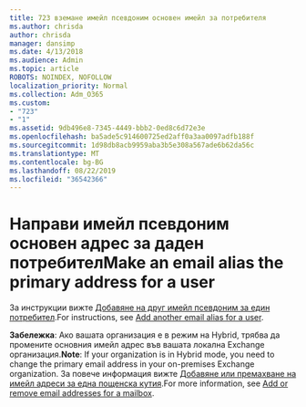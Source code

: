 ```yaml
---
title: 723 вземане имейл псевдоним основен имейл за потребителя
ms.author: chrisda
author: chrisda
manager: dansimp
ms.date: 4/13/2018
ms.audience: Admin
ms.topic: article
ROBOTS: NOINDEX, NOFOLLOW
localization_priority: Normal
ms.collection: Adm_O365
ms.custom:
- "723"
- "1"
ms.assetid: 9db496e8-7345-4449-bbb2-0ed8c6d72e3e
ms.openlocfilehash: ba5ade5c914600725ed2aff0a3aa0097adfb188f
ms.sourcegitcommit: 1d98db8acb9959aba3b5e308a567ade6b62da56c
ms.translationtype: MT
ms.contentlocale: bg-BG
ms.lasthandoff: 08/22/2019
ms.locfileid: "36542366"
---
```

# <a name="make-an-email-alias-the-primary-address-for-a-user"></a><span data-ttu-id="13a3e-102">Направи имейл псевдоним основен адрес за даден потребител</span><span class="sxs-lookup"><span data-stu-id="13a3e-102">Make an email alias the primary address for a user</span></span>

<span data-ttu-id="13a3e-103">За инструкции вижте [Добавяне на друг имейл псевдоним за един потребител](https://support.office.com/article/0b0bd900-68b1-4bf5-808b-5d240a7739f4).</span><span class="sxs-lookup"><span data-stu-id="13a3e-103">For instructions, see [Add another email alias for a user](https://support.office.com/article/0b0bd900-68b1-4bf5-808b-5d240a7739f4).</span></span>

<span data-ttu-id="13a3e-104">**Забележка**: Ако вашата организация е в режим на Hybrid, трябва да промените основния имейл адрес във вашата локална Exchange организация.</span><span class="sxs-lookup"><span data-stu-id="13a3e-104">**Note**: If your organization is in Hybrid mode, you need to change the primary email address in your on-premises Exchange organization.</span></span> <span data-ttu-id="13a3e-105">За повече информация вижте [Добавяне или премахване на имейл адреси за една пощенска кутия](https://technet.microsoft.com/library/bb123794.aspx).</span><span class="sxs-lookup"><span data-stu-id="13a3e-105">For more information, see [Add or remove email addresses for a mailbox](https://technet.microsoft.com/library/bb123794.aspx).</span></span>
